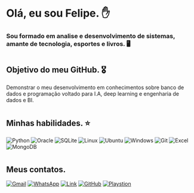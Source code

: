 # Olá, eu sou Felipe. ✋

### Sou formado em analise e desenvolvimento de sistemas, amante de tecnologia, esportes e livros. 🖥️
#
## Objetivo do meu GitHub. 🎖️ 
Demonstrar o meu desenvolvimento em conhecimentos sobre banco de dados e programação voltado para I.A, deep learning e engenharia de dados e BI.
# 
## Minhas habilidades. ⭐
![Python](https://img.shields.io/badge/Python-14354C?style=for-the-badge&logo=python&logoColor=white)
![Oracle](https://img.shields.io/badge/Oracle-F80000?style=for-the-badge&logo=oracle&logoColor=black)
![SQLite](https://img.shields.io/badge/SQLite-07405E?style=for-the-badge&logo=sqlite&logoColor=white)
![Linux](https://img.shields.io/badge/Linux-FCC624?style=for-the-badge&logo=linux&logoColor=black)
![Ubuntu](https://img.shields.io/badge/Ubuntu-E95420?style=for-the-badge&logo=ubuntu&logoColor=white)
![Windows](https://img.shields.io/badge/Windows-0078D6?style=for-the-badge&logo=windows&logoColor=white)
![Git](https://img.shields.io/badge/GIT-E44C30?style=for-the-badge&logo=git&logoColor=white)
![Excel](https://img.shields.io/badge/Microsoft_Excel-217346?style=for-the-badge&logo=microsoft-excel&logoColor=white)
![MongoDB](https://img.shields.io/badge/MongoDB-4EA94B?style=for-the-badge&logo=mongodb&logoColor=white)
#
## Meus contatos. 

  [![Gmail](https://img.shields.io/badge/Gmail-D14836?style=for-the-badge&logo=gmail&logoColor=white)](https://mail.google.com/mail/u/0/#inbox)
  [![WhatsApp](https://img.shields.io/badge/WhatsApp-25D366?style=for-the-badge&logo=whatsapp&logoColor=white)](https://web.whatsapp.com/)
  [![Link](https://img.shields.io/badge/LinkedIn-0077B5?style=for-the-badge&logo=linkedin&logoColor=white)](httpss://https://www.linkedin.com/in/felipe-xavier-a6b637163/)
  [![GitHub](https://img.shields.io/badge/GitHub-100000?style=for-the-badge&logo=github&logoColor=white)](httpss://github.com/felipexavier1995)
  [![Playstion](https://img.shields.io/badge/PlayStation-003791?style=for-the-badge&logo=playstation&logoColor=white)](https://library.playstation.com/recently-purchased)
#
